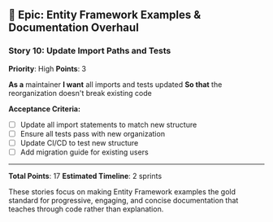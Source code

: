 ## 🎯 **Epic: Entity Framework Examples & Documentation Overhaul**

### Story 10: Update Import Paths and Tests
**Priority**: High
**Points**: 3

**As a** maintainer
**I want** all imports and tests updated
**So that** the reorganization doesn't break existing code

**Acceptance Criteria:**
- [ ] Update all import statements to match new structure
- [ ] Ensure all tests pass with new organization
- [ ] Update CI/CD to test new structure
- [ ] Add migration guide for existing users

---

**Total Points**: 17
**Estimated Timeline**: 2 sprints

These stories focus on making Entity Framework examples the gold standard for progressive, engaging, and concise documentation that teaches through code rather than explanation.
